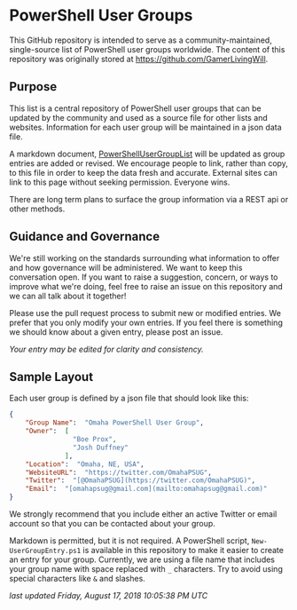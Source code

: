 # PowerShell User Groups

This GitHub repository is intended to serve as a community-maintained, single-source list of PowerShell user groups worldwide. The content of this repository was originally stored at https://github.com/GamerLivingWill.

## Purpose

This list is a central repository of PowerShell user groups that can be updated by the community and used as a source file for other lists and websites. Information for each user group will be maintained in a json data file.

A markdown document, [PowerShellUserGroupList](./PowerShellUserGroupList.md) will be updated as group entries are added or revised. We encourage people to link, rather than copy, to this file in order to keep the data fresh and accurate. External sites can link to this page without seeking permission. Everyone wins.

There are long term plans to surface the group information via a REST api or other methods.

## Guidance and Governance

We're still working on the standards surrounding what information to offer and how governance will be administered.  We want to keep this conversation open.  If you want to raise a suggestion, concern, or ways to improve what we're doing, feel free to raise an issue on this repository and we can all talk about it together!

Please use the pull request process to submit new or modified entries. We prefer that you only modify your own entries. If you feel there is something we should know about a given entry, please post an issue.

_Your entry may be edited for clarity and consistency._

## Sample Layout

Each user group is defined by a json file that should look like this:

```json
{
    "Group Name":  "Omaha PowerShell User Group",
    "Owner":  [
                "Boe Prox",
                "Josh Duffney"
              ],
    "Location":  "Omaha, NE, USA",
    "WebsiteURL":  "https://twitter.com/OmahaPSUG",
    "Twitter":  "[@OmahaPSUG](https://twitter.com/OmahaPSUG)",
    "Email":  "[omahapsug@gmail.com](mailto:omahapsug@gmail.com)"
}
```

We strongly recommend that you include either an active Twitter or email account so that you can be contacted about your group.

Markdown is permitted, but it is not required. A PowerShell script, `New-UserGroupEntry.ps1` is available in this repository to make it easier to create an entry for your group. Currently, we are using a file name that includes your group name with space replaced with `_` characters. Try to avoid using special characters like `&` and slashes.

*last updated Friday, August 17, 2018 10:05:38 PM UTC*
